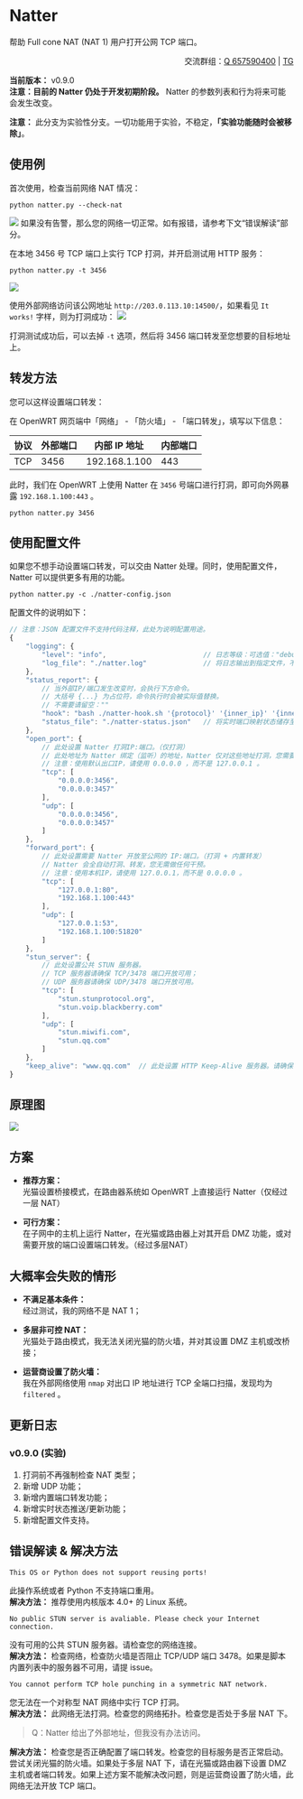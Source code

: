 # Natter
帮助 Full cone NAT (NAT 1) 用户打开公网 TCP 端口。  
<p align="right">
交流群组：<a href="https://jq.qq.com/?_wv=1027&k=EYXohGpC">Q 657590400</a> | <a href="https://t.me/+VS5sjOWGgzsyYjY1">TG</a>
</p>

**当前版本：** v0.9.0  
**注意：目前的 Natter 仍处于开发初期阶段。** Natter 的参数列表和行为将来可能会发生改变。  

**注意：** 此分支为实验性分支。一切功能用于实验，不稳定，**「实验功能随时会被移除」**。   


## 使用例
首次使用，检查当前网络 NAT 情况：
```
python natter.py --check-nat
```
![](.img/img01_1.png)
如果没有告警，那么您的网络一切正常。如有报错，请参考下文“错误解读”部分。

在本地 3456 号 TCP 端口上实行 TCP 打洞，并开启测试用 HTTP 服务：
```
python natter.py -t 3456
```
![](.img/img01_2.png)

使用外部网络访问该公网地址 `http://203.0.113.10:14500/`，如果看见 `It works!` 字样，则为打洞成功：
![](.img/img02.png)

打洞测试成功后，可以去掉 `-t` 选项，然后将 3456 端口转发至您想要的目标地址上。

## 转发方法
您可以这样设置端口转发：

在 OpenWRT 网页端中「网络」 - 「防火墙」 - 「端口转发」，填写以下信息：

 协议 | 外部端口 | 内部 IP 地址  | 内部端口
------|----------|---------------|----------
 TCP  | 3456     | 192.168.1.100 | 443

此时，我们在 OpenWRT 上使用 Natter 在 `3456` 号端口进行打洞，即可向外网暴露 `192.168.1.100:443` 。
```
python natter.py 3456
```

## 使用配置文件
如果您不想手动设置端口转发，可以交由 Natter 处理。同时，使用配置文件，Natter 可以提供更多有用的功能。
```
python natter.py -c ./natter-config.json
```
配置文件的说明如下：
```javascript
// 注意：JSON 配置文件不支持代码注释，此处为说明配置用途。
{
    "logging": {
        "level": "info",                        // 日志等级：可选值："debug"、"info"、"warning"、"error"
        "log_file": "./natter.log"              // 将日志输出到指定文件，不需要请留空：""
    },
    "status_report": {
        // 当外部IP/端口发生改变时，会执行下方命令。
        // 大括号 {...} 为占位符，命令执行时会被实际值替换。
        // 不需要请留空：""
        "hook": "bash ./natter-hook.sh '{protocol}' '{inner_ip}' '{inner_port}' '{outer_ip}' '{outer_port}'",
        "status_file": "./natter-status.json"   // 将实时端口映射状态储存至指定文件，不需要请留空：""
    },
    "open_port": {
        // 此处设置 Natter 打洞IP:端口。（仅打洞）
        // 此处地址为 Natter 绑定（监听）的地址，Natter 仅对这些地址打洞，您需要手动设置端口转发。
        // 注意：使用默认出口IP，请使用 0.0.0.0 ，而不是 127.0.0.1 。
        "tcp": [
            "0.0.0.0:3456",
            "0.0.0.0:3457"
        ],
        "udp": [
            "0.0.0.0:3456",
            "0.0.0.0:3457"
        ]
    },
    "forward_port": {
        // 此处设置需要 Natter 开放至公网的 IP:端口。（打洞 + 内置转发）
        // Natter 会全自动打洞、转发，您无需做任何干预。
        // 注意：使用本机IP，请使用 127.0.0.1，而不是 0.0.0.0 。
        "tcp": [
            "127.0.0.1:80",
            "192.168.1.100:443"
        ],
        "udp": [
            "127.0.0.1:53",
            "192.168.1.100:51820"
        ]
    },
    "stun_server": {
        // 此处设置公共 STUN 服务器。
        // TCP 服务器请确保 TCP/3478 端口开放可用；
        // UDP 服务器请确保 UDP/3478 端口开放可用。
        "tcp": [
            "stun.stunprotocol.org",
            "stun.voip.blackberry.com"
        ],
        "udp": [
            "stun.miwifi.com",
            "stun.qq.com"
        ]
    },
    "keep_alive": "www.qq.com"  // 此处设置 HTTP Keep-Alive 服务器。请确保该服务器 80 端口开放，且支持 HTTP Keep-Alive。
}
```

## 原理图
![](.img/img03.png)


## 方案

- **推荐方案：**  
    光猫设置桥接模式，在路由器系统如 OpenWRT 上直接运行 Natter（仅经过一层 NAT）

- **可行方案：**  
    在子网中的主机上运行 Natter，在光猫或路由器上对其开启 DMZ 功能，或对需要开放的端口设置端口转发。（经过多层NAT）


## 大概率会失败的情形
- **不满足基本条件：**  
    经过测试，我的网络不是 NAT 1；

- **多层非可控 NAT：**  
    光猫处于路由模式，我无法关闭光猫的防火墙，并对其设置 DMZ 主机或改桥接；

- **运营商设置了防火墙：**  
    我在外部网络使用 `nmap` 对出口 IP 地址进行 TCP 全端口扫描，发现均为 `filtered` 。


## 更新日志
### v0.9.0 (实验)
1. 打洞前不再强制检查 NAT 类型；
2. 新增 UDP 功能；
3. 新增内置端口转发功能；
4. 新增实时状态推送/更新功能；
5. 新增配置文件支持。


## 错误解读 & 解决方法

```
This OS or Python does not support reusing ports!
```
此操作系统或者 Python 不支持端口重用。  
**解决方法：** 推荐使用内核版本 4.0+ 的 Linux 系统。

```
No public STUN server is avaliable. Please check your Internet connection.
```
没有可用的公共 STUN 服务器。请检查您的网络连接。  
**解决方法：** 检查网络，检查防火墙是否阻止 TCP/UDP 端口 3478。如果是脚本内置列表中的服务器不可用，请提 issue。

```
You cannot perform TCP hole punching in a symmetric NAT network.
```
您无法在一个对称型 NAT 网络中实行 TCP 打洞。  
**解决方法：** 此网络无法打洞。检查您的网络拓扑。检查您是否处于多层 NAT 下。

> Q：Natter 给出了外部地址，但我没有办法访问。

**解决方法：** 检查您是否正确配置了端口转发。检查您的目标服务是否正常启动。尝试关闭光猫的防火墙。如果处于多层 NAT 下，请在光猫或路由器下设置 DMZ 主机或者端口转发。如果上述方案不能解决改问题，则是运营商设置了防火墙，此网络无法开放 TCP 端口。
